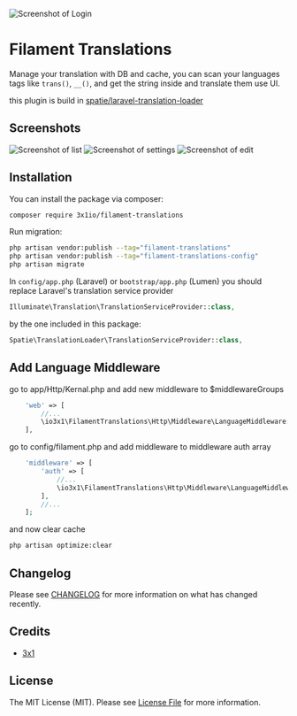 ![Screenshot of Login](./art/cover.png)

# Filament Translations

Manage your translation with DB and cache, you can scan your languages tags like `trans()`, `__()`, and get the string inside and translate them use UI.

this plugin is build in [spatie/laravel-translation-loader](https://github.com/spatie/laravel-translation-loader)


## Screenshots

![Screenshot of list](./art/list.png)
![Screenshot of settings](./art/setting.png)
![Screenshot of edit](./art/edit.png)


## Installation

You can install the package via composer:

```bash
composer require 3x1io/filament-translations
```

Run migration:

```bash
php artisan vendor:publish --tag="filament-translations"
php artisan vendor:publish --tag="filament-translations-config"
php artisan migrate
```

In `config/app.php` (Laravel) or `bootstrap/app.php` (Lumen) you should replace Laravel's translation service provider

```php
Illuminate\Translation\TranslationServiceProvider::class,
```

by the one included in this package:

```php
Spatie\TranslationLoader\TranslationServiceProvider::class,
```

## Add Language Middleware

go to app/Http/Kernal.php and add new middleware to $middlewareGroups

```php
    'web' => [
        //...
        \io3x1\FilamentTranslations\Http\Middleware\LanguageMiddleware::class,
    ],
```

go to config/filament.php and add middleware to middleware auth array

```php
    'middleware' => [
        'auth' => [
            //...
            \io3x1\FilamentTranslations\Http\Middleware\LanguageMiddleware::class
        ],
        //...
    ];
```

and now clear cache

```bash
php artisan optimize:clear
```

## Changelog

Please see [CHANGELOG](CHANGELOG.md) for more information on what has changed recently.

## Credits

-   [3x1](https://github.com/3x1io)

## License

The MIT License (MIT). Please see [License File](LICENSE.md) for more information.
